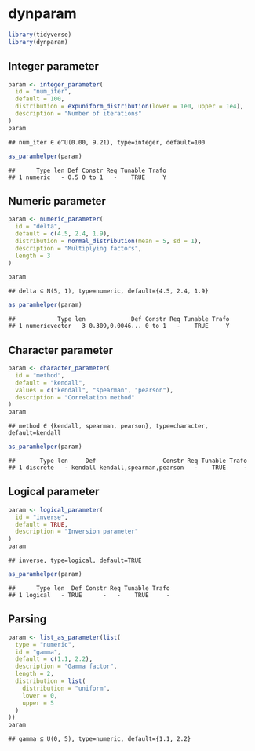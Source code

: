 
<!-- README.md is generated from README.Rmd. Please edit that file -->

# dynparam

``` r
library(tidyverse)
library(dynparam)
```

## Integer parameter

``` r
param <- integer_parameter(
  id = "num_iter", 
  default = 100,
  distribution = expuniform_distribution(lower = 1e0, upper = 1e4),
  description = "Number of iterations"
)
param
```

    ## num_iter ∈ e^U(0.00, 9.21), type=integer, default=100

``` r
as_paramhelper(param)
```

    ##      Type len Def Constr Req Tunable Trafo
    ## 1 numeric   - 0.5 0 to 1   -    TRUE     Y

## Numeric parameter

``` r
param <- numeric_parameter(
  id = "delta", 
  default = c(4.5, 2.4, 1.9), 
  distribution = normal_distribution(mean = 5, sd = 1),
  description = "Multiplying factors",
  length = 3
)

param
```

    ## delta ⊆ N(5, 1), type=numeric, default={4.5, 2.4, 1.9}

``` r
as_paramhelper(param)
```

    ##            Type len             Def Constr Req Tunable Trafo
    ## 1 numericvector   3 0.309,0.0046... 0 to 1   -    TRUE     Y

## Character parameter

``` r
param <- character_parameter(
  id = "method", 
  default = "kendall",
  values = c("kendall", "spearman", "pearson"), 
  description = "Correlation method"
)
param
```

    ## method ∈ {kendall, spearman, pearson}, type=character, default=kendall

``` r
as_paramhelper(param)
```

    ##       Type len     Def                   Constr Req Tunable Trafo
    ## 1 discrete   - kendall kendall,spearman,pearson   -    TRUE     -

## Logical parameter

``` r
param <- logical_parameter(
  id = "inverse",
  default = TRUE, 
  description = "Inversion parameter"
)
param
```

    ## inverse, type=logical, default=TRUE

``` r
as_paramhelper(param)
```

    ##      Type len  Def Constr Req Tunable Trafo
    ## 1 logical   - TRUE      -   -    TRUE     -

## Parsing

``` r
param <- list_as_parameter(list(
  type = "numeric",
  id = "gamma",
  default = c(1.1, 2.2),
  description = "Gamma factor",
  length = 2,
  distribution = list(
    distribution = "uniform",
    lower = 0,
    upper = 5
  ) 
))
param
```

    ## gamma ⊆ U(0, 5), type=numeric, default={1.1, 2.2}
